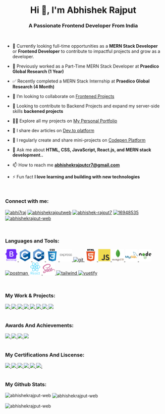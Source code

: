 <h1 align="center">Hi 👋, I'm Abhishek Rajput</h1>
<h3 align="center">A Passionate Frontend Developer From India</h3>
</br>

- 🚀 Currently looking full-time opportunities as a **MERN Stack Developer** or **Frontend Developer** to contribute to impactful projects and grow as a developer.
- 🌱 Previously worked as a Part-Time MERN Stack Developer at **Praedico Global Research (1 Year)** 
- ✅ Recently completed a MERN Stack Internship at **Praedico Global Research (4 Month)**  

- 👯 I’m looking to collaborate on [Frontened Projects](https://films-relic.netlify.app/)

- 🤝 Looking to contribute to Backend Projects and expand my server-side skills **backened projects**

- 👨‍💻  Explore all my projects on [My Personal Portfolio](https://my-personal-portfolio-7.netlify.app/)

- 📝 I share dev articles on [Dev.to platform](https://dev.to/abhishekrajputweb)

- 📝  I regularly create and share mini-projects on [Codepen Platform](https://codepen.io/Abhi7raj/pen/jOGVzZP)

- 💬  Ask me about  **HTML, CSS, JavaScript, React.js, and MERN stack development..**

- 📫 How to reach me **abhishekrajputcr7@gmail.com**

- ⚡ Fun fact **I love learning and building with new technologies**

</br>

<h3 align="left">Connect with me:</h3>
<p align="left">
<a href="https://codepen.io/abhi7raj" target="blank"><img align="center" src="https://raw.githubusercontent.com/rahuldkjain/github-profile-readme-generator/master/src/images/icons/Social/codepen.svg" alt="abhi7raj" height="30" width="40" /></a>
<a href="https://dev.to/abhishekrajputweb" target="blank"><img align="center" src="https://raw.githubusercontent.com/rahuldkjain/github-profile-readme-generator/master/src/images/icons/Social/devto.svg" alt="abhishekrajputweb" height="30" width="40" /></a>
<a href="https://linkedin.com/in/abhishek-rajput7" target="blank"><img align="center" src="https://raw.githubusercontent.com/rahuldkjain/github-profile-readme-generator/master/src/images/icons/Social/linked-in-alt.svg" alt="abhishek-rajput7" height="30" width="40" /></a>
<a href="https://stackoverflow.com/users/16948535" target="blank"><img align="center" src="https://raw.githubusercontent.com/rahuldkjain/github-profile-readme-generator/master/src/images/icons/Social/stack-overflow.svg" alt="16948535" height="30" width="40" /></a>
<a href="https://codesandbox.com/abhishekrajput-web" target="blank"><img align="center" src="https://raw.githubusercontent.com/rahuldkjain/github-profile-readme-generator/master/src/images/icons/Social/codesandbox.svg" alt="abhishekrajput-web" height="30" width="40" /></a>
</p>

</br>

<h3 align="left">Languages and Tools:</h3>
<p align="left"> <a href="https://getbootstrap.com" target="_blank" rel="noreferrer"> <img src="https://raw.githubusercontent.com/devicons/devicon/master/icons/bootstrap/bootstrap-plain-wordmark.svg" alt="bootstrap" width="40" height="40"/> </a> <a href="https://www.cprogramming.com/" target="_blank" rel="noreferrer"> <img src="https://raw.githubusercontent.com/devicons/devicon/master/icons/c/c-original.svg" alt="c" width="40" height="40"/> </a> <a href="https://www.w3schools.com/cpp/" target="_blank" rel="noreferrer"> <img src="https://raw.githubusercontent.com/devicons/devicon/master/icons/cplusplus/cplusplus-original.svg" alt="cplusplus" width="40" height="40"/> </a> <a href="https://www.w3schools.com/css/" target="_blank" rel="noreferrer"> <img src="https://raw.githubusercontent.com/devicons/devicon/master/icons/css3/css3-original-wordmark.svg" alt="css3" width="40" height="40"/> </a> <a href="https://expressjs.com" target="_blank" rel="noreferrer"> <img src="https://raw.githubusercontent.com/devicons/devicon/master/icons/express/express-original-wordmark.svg" alt="express" width="40" height="40"/> </a> <a href="https://git-scm.com/" target="_blank" rel="noreferrer"> <img src="https://www.vectorlogo.zone/logos/git-scm/git-scm-icon.svg" alt="git" width="40" height="40"/> </a> <a href="https://www.w3.org/html/" target="_blank" rel="noreferrer"> <img src="https://raw.githubusercontent.com/devicons/devicon/master/icons/html5/html5-original-wordmark.svg" alt="html5" width="40" height="40"/> </a> <a href="https://developer.mozilla.org/en-US/docs/Web/JavaScript" target="_blank" rel="noreferrer"> <img src="https://raw.githubusercontent.com/devicons/devicon/master/icons/javascript/javascript-original.svg" alt="javascript" width="40" height="40"/> </a> <a href="https://www.mongodb.com/" target="_blank" rel="noreferrer"> <img src="https://raw.githubusercontent.com/devicons/devicon/master/icons/mongodb/mongodb-original-wordmark.svg" alt="mongodb" width="40" height="40"/> </a> <a href="https://www.mysql.com/" target="_blank" rel="noreferrer"> <img src="https://raw.githubusercontent.com/devicons/devicon/master/icons/mysql/mysql-original-wordmark.svg" alt="mysql" width="40" height="40"/> </a> <a href="https://nodejs.org" target="_blank" rel="noreferrer"> <img src="https://raw.githubusercontent.com/devicons/devicon/master/icons/nodejs/nodejs-original-wordmark.svg" alt="nodejs" width="40" height="40"/> </a> <a href="https://postman.com" target="_blank" rel="noreferrer"> <img src="https://www.vectorlogo.zone/logos/getpostman/getpostman-icon.svg" alt="postman" width="40" height="40"/> </a> <a href="https://reactjs.org/" target="_blank" rel="noreferrer"> <img src="https://raw.githubusercontent.com/devicons/devicon/master/icons/react/react-original-wordmark.svg" alt="react" width="40" height="40"/> </a> <a href="https://sass-lang.com" target="_blank" rel="noreferrer"> <img src="https://raw.githubusercontent.com/devicons/devicon/master/icons/sass/sass-original.svg" alt="sass" width="40" height="40"/> </a> <a href="https://tailwindcss.com/" target="_blank" rel="noreferrer"> <img src="https://www.vectorlogo.zone/logos/tailwindcss/tailwindcss-icon.svg" alt="tailwind" width="40" height="40"/> </a> <a href="https://vuetifyjs.com/en/" target="_blank" rel="noreferrer"> <img src="https://bestofjs.org/logos/vuetify.svg" alt="vuetify" width="40" height="40"/> </a> </p>

</br>

<h3 align="left">My Work & Projects:</h3>
<!-- ## 👷‍♂️ My Work & Projects: -->

<div>
<a href="https://react-youtube-app-clone.netlify.app">
<img src="https://i.imgur.com/mMPoUP7.jpg" width="30%"> 
</a>
<a href="https://shopnow-e-commerce-website.netlify.app">
<img src="https://i.imgur.com/VJTvCip.jpg" width=30%;>
</a>
<a href="https://films-relic.netlify.app">
<img src="https://github.com/user-attachments/assets/106d0cad-28e6-49cc-90b9-2d4c3f26343a" width="30%"> 
</a>
<a href="https://gym-master-7.netlify.app/">
<img src="https://github.com/user-attachments/assets/5b35d536-3b1a-424d-bd29-f75a8291080e" width=30%;> 
</a>
<a href="https://songs-search-app.netlify.app">
<img src="https://github.com/user-attachments/assets/da0964af-73c8-4840-ba2b-d85b3bbd6da0" width=30%;> 
</a>

<!-- <a href="https://film-relic.netlify.app">
<img src="https://i.imgur.com/wJngou5.jpg" width=30%;>
</a> -->
<!-- <a href="https://react-gym-exercises-app.netlify.app">
<img src="https://i.imgur.com/cBeesua.jpg" width=30%;>
</a> -->

<a href="https://responsive-game-website.netlify.app">
<img src="https://github.com/user-attachments/assets/dfba0000-41be-4497-ab46-dbb7c909097e" width=30%>
</a>
<a href="https://taste-heaven.netlify.app/">
<img src="https://github.com/user-attachments/assets/0f5115d8-a87f-4707-b1c3-d549485fa9e1" width=30%>
</a>
<a href="https://alphora.netlify.app/">
<img src="https://github.com/user-attachments/assets/a96ec54c-8814-4d1d-81bb-793dd048e8b1" width=30%>
</a>
</div>

</br>

<h3 align="left">Awards And Achievements:</h3>
<!-- ## 👷‍♂️ My Work & Projects: -->

<div>
<a href="https://drive.google.com/file/d/1sL117fR_mdHzhvCkO6GCH48im-Nmn_mW/view?usp=sharing">
<img src="https://imgur.com/bavQxGS.jpg" width="30%"> 
</a>
<a href="https://drive.google.com/file/d/1AneSmPoLcnR6TEG5HcX7hYKN_htyWUHp/view?usp=sharing">
<img src="https://imgur.com/BQJlEER.jpg" width=30%;> 
</a>
<a href="https://drive.google.com/file/d/1yHUPF5mBfso2n5cz9TcNbR8J5pW7Y8U2/view?usp=sharing">
<img src="https://imgur.com/GkRM8BB.jpg" width=30%;>
</a>
<a href="https://drive.google.com/file/d/1mIxrOflzj9Eb1td_zzuL_wQCcD64gtqA/view?usp=sharing">
<img src="https://imgur.com/06LJoDK.jpg" width=30%;>
</a>
  
</div>

</br>


<h3 align="left"> My Certifications And Liscense:</h3>
<!-- ## 🥉 My Certifications And Liscense: -->
<div>
<a href="https://coursera.org/share/8620d99a2cfc9a9a0705efce3232c98e">
<img src="https://i.imgur.com/VSPkh2a.png" width=30%>
</a>
<a href="https://www.udemy.com/certificate/UC-e274f32e-38ee-417c-9a6d-df438ba1703d/">
<img src="https://i.imgur.com/n6Mff7x.png" width=30%>
</a>
<a href="https://drive.google.com/file/d/15sndDgxCY-TNR3QwgDkmBFOEmoMGbJpb/view?usp=sharing">
<img src="https://i.imgur.com/hWNKukW.png" width=30%>
</a>
<a href="https://drive.google.com/file/d/1ELxH11Ey_GckN2MA_kV0xc8Ou3lYecKN/view?usp=sharing">
<img src="https://i.imgur.com/NDeub5d.png" width=30%> 
</a>
<a href="https://coursera.org/share/18a8fa1eda94ef66d0b6d8c59b0c9c6b">
<img src="https://i.imgur.com/tIn2sRJ.jpg" width=30%> 
</a>
<a href="https://www.udemy.com/certificate/UC-89a3eeee-5980-470f-a4d5-c12c2d32a52d/">
<img src="https://i.imgur.com/zmr7ylH.png" width=30%>; 
</a>
</div>

</br>

<h3 align="left"> My Github Stats:</h3>

<p><img align="left" src="https://github-readme-stats.vercel.app/api/top-langs?username=abhishekrajput-web&show_icons=true&locale=en&layout=compact" alt="abhishekrajput-web" /></p>

<p>&nbsp;<img align="center" src="https://github-readme-stats.vercel.app/api?username=abhishekrajput-web&show_icons=true&locale=en" alt="abhishekrajput-web" /></p>

<p><img align="center" src="https://github-readme-streak-stats.herokuapp.com/?user=abhishekrajput-web&" alt="abhishekrajput-web" /></p>

